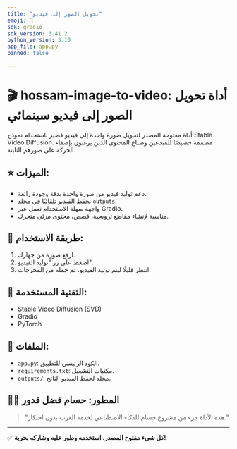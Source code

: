 ```yaml
---
title: "تحويل الصور إلى فيديو"
emoji: 🎥
sdk: gradio
sdk_version: 3.41.2
python_version: 3.10
app_file: app.py
pinned: false

---
```


# 🎬 hossam-image-to-video: أداة تحويل الصور إلى فيديو سينمائي

أداة مفتوحة المصدر لتحويل صورة واحدة إلى فيديو قصير باستخدام نموذج Stable Video Diffusion. مصممة خصيصًا للمبدعين وصناع المحتوى الذين يرغبون بإضفاء الحركة على صورهم الثابتة.

## ⭐ الميزات:

- دعم توليد فيديو من صورة واحدة بدقة وجودة رائعة.
- يحفظ الفيديو تلقائيًا في مجلد `outputs`.
- واجهة سهلة الاستخدام تعمل عبر Gradio.
- مناسبة لإنشاء مقاطع ترويجية، قصص، محتوى مرئي متحرك.

## 🚀 طريقة الاستخدام:

1. ارفع صورة من جهازك.
2. اضغط على زر "توليد الفيديو".
3. انتظر قليلًا ليتم توليد الفيديو، ثم حمله من المخرجات.

## 🧪 التقنية المستخدمة:

- Stable Video Diffusion (SVD)
- Gradio
- PyTorch

## 📂 الملفات:

- `app.py`: الكود الرئيسي للتطبيق.
- `requirements.txt`: مكتبات التشغيل.
- `outputs/`: مجلد لحفظ الفيديو الناتج.

## 🧑‍💻 المطور: حسام فضل قدور

> "هذه الأداة جزء من مشروع حسام للذكاء الاصطناعي لخدمة العرب بدون احتكار."

---

✅ **كل شيء مفتوح المصدر. استخدمه وطور عليه وشاركه بحرية!**
